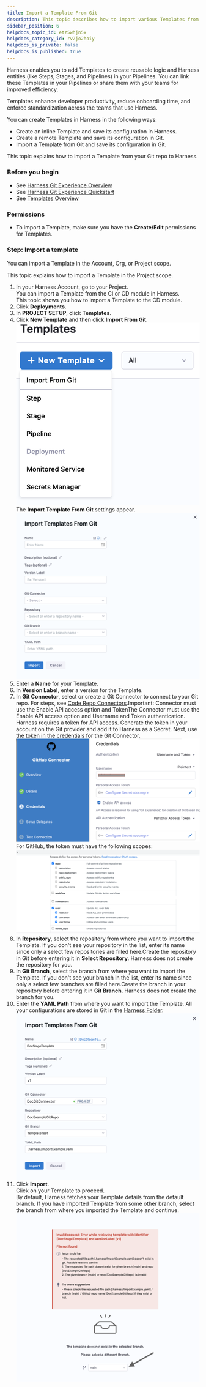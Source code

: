 ```yaml
---
title: Import a Template From Git
description: This topic describes how to import various Templates from Git.
sidebar_position: 6
helpdocs_topic_id: etz5whjn5x
helpdocs_category_id: rv2jo2hoiy
helpdocs_is_private: false
helpdocs_is_published: true
---
```


Harness enables you to add Templates to create reusable logic and Harness entities (like Steps, Stages, and Pipelines) in your Pipelines. You can link these Templates in your Pipelines or share them with your teams for improved efficiency.

Templates enhance developer productivity, reduce onboarding time, and enforce standardization across the teams that use Harness.

You can create Templates in Harness in the following ways:

* Create an inline Template and save its configuration in Harness.
* Create a remote Template and save its configuration in Git.
* Import a Template from Git and save its configuration in Git.

This topic explains how to import a Template from your Git repo to Harness.

### Before you begin

* See [Harness Git Experience Overview](git-experience-overview.md)
* See [Harness Git Experience Quickstart​](configure-git-experience-for-harness-entities.md)
* See [Templates Overview](../13_Templates/template.md)

### Permissions

* To import a Template, make sure you have the **Create/Edit** permissions for Templates.

### Step: Import a template

You can import a Template in the Account, Org, or Project scope.

This topic explains how to import a Template in the Project scope.

1. In your Harness Account, go to your Project.  
You can import a Template from the CI or CD module in Harness.  
This topic shows you how to import a Template to the CD module.
2. Click **Deployments**.
3. In **PROJECT SETUP**, click **Templates**.
4. Click **New Template** and then click **Import From Git**.![](./static/import-a-template-from-git-23.png)
The **Import Template From Git** settings appear.![](./static/import-a-template-from-git-24.png)
5. Enter a **Name** for your Template.
6. In **Version Label**, enter a version for the Template.
7. In **Git Connector**, select or create a Git Connector to connect to your Git repo. For steps, see [Code Repo Connectors](https://harness.helpdocs.io/category/xyexvcc206-ref-source-repo-provider).Important: Connector must use the Enable API access option and TokenThe Connector must use the Enable API access option and Username and Token authentication. Harness requires a token for API access. Generate the token in your account on the Git provider and add it to Harness as a Secret. Next, use the token in the credentials for the Git Connector.​  
![](./static/import-a-template-from-git-25.png)  
For GitHub, the token must have the following scopes:  
![](./static/import-a-template-from-git-26.png)
8. In **Repository**, select the repository from where you want to import the Template. If you don't see your repository in the list, enter its name since only a select few repositories are filled here.Create the repository in Git before entering it in **Select Repository**. Harness does not create the repository for you.
9. In **Git Branch**, select the branch from where you want to import the Template. If you don't see your branch in the list, enter its name since only a select few branches are filled here.Create the branch in your repository before entering it in **Git Branch**. Harness does not create the branch for you.
10. Enter the **YAML Path** from where you want to import the Template. All your configurations are stored in Git in the [Harness Folder](harness-git-experience-overview.md#harness-folder).![](./static/import-a-template-from-git-27.png)
11. Click **Import**.  
Click on your Template to proceed.  
By default, Harness fetches your Template details from the default branch. If you have imported Template from some other branch, select the branch from where you imported the Template and continue.![](./static/import-a-template-from-git-28.png)

